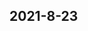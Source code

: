 
## 2021-8-23

### [<title>关于昆明住宿手撕发票-百度文库ts - DockOne.io</title>](http://dockone.io/question/1092437)

### [<title>专注于重庆设备维修发票-百度知道 - DockOne.io</title>](http://dockone.io/question/1092436)

### [<title>专注于天津设备维修发票-百度知道 - DockOne.io</title>](http://dockone.io/question/1092435)

### [<title>关于南昌住宿手撕发票-百度文库ct - DockOne.io</title>](http://dockone.io/question/1092434)

### [<title>关于石家庄酒店专用发票-百度经验sd - DockOne.io</title>](http://dockone.io/question/1092433)

### [<title>关于济南酒店专用发票-百度经验mj - DockOne.io</title>](http://dockone.io/question/1092432)

### [<title>专注于宁波设备维修发票-百度知道 - DockOne.io</title>](http://dockone.io/question/1092431)

### [<title>关于福州住宿手撕发票-百度文库jd - DockOne.io</title>](http://dockone.io/question/1092430)

### [<title>关于沈阳酒店专用发票-百度经验as - DockOne.io</title>](http://dockone.io/question/1092427)

### [<title>关于惠州住宿手撕发票-百度文库oi - DockOne.io</title>](http://dockone.io/question/1092428)

### [<title>专注于杭州设备维修发票-百度知道 - DockOne.io</title>](http://dockone.io/question/1092429)

### [<title>关于长春酒店专用发票-百度经验mf - DockOne.io</title>](http://dockone.io/question/1092426)

### [<title>关于佛山住宿手撕发票-百度文库mo - DockOne.io</title>](http://dockone.io/question/1092425)

### [<title>专注于成都设备维修发票-百度知道 - DockOne.io</title>](http://dockone.io/question/1092424)

### [<title>专注于浙江设备维修发票-百度知道 - DockOne.io</title>](http://dockone.io/question/1092423)

### [<title>关于东莞住宿手撕发票-百度文库lk - DockOne.io</title>](http://dockone.io/question/1092422)

### [<title>关于海口酒店专用发票-百度经验my - DockOne.io</title>](http://dockone.io/question/1092421)

### [<title>关于三亚酒店专用发票-百度经验sr - DockOne.io</title>](http://dockone.io/question/1092420)

### [<title>专注于四川设备维修发票-百度知道 - DockOne.io</title>](http://dockone.io/question/1092419)

### [<title>关于青岛住宿手撕发票-百度文库hp - DockOne.io</title>](http://dockone.io/question/1092418)